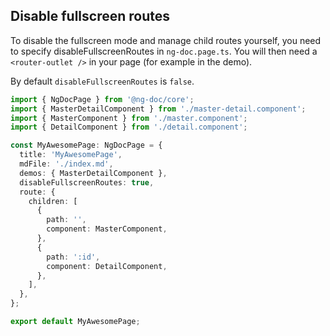 ## Disable fullscreen routes

To disable the fullscreen mode and manage child routes yourself, you need to specify disableFullscreenRoutes in `ng-doc.page.ts`.
You will then need a `<router-outlet />` in your page (for example in the demo).

By default `disableFullscreenRoutes` is `false`.

```typescript name="ng-doc.page.ts" {10}
import { NgDocPage } from '@ng-doc/core';
import { MasterDetailComponent } from './master-detail.component';
import { MasterComponent } from './master.component';
import { DetailComponent } from './detail.component';

const MyAwesomePage: NgDocPage = {
  title: 'MyAwesomePage',
  mdFile: './index.md',
  demos: { MasterDetailComponent },
  disableFullscreenRoutes: true,
  route: {
    children: [
      {
        path: '',
        component: MasterComponent,
      },
      {
        path: ':id',
        component: DetailComponent,
      },
    ],
  },
};

export default MyAwesomePage;
```
